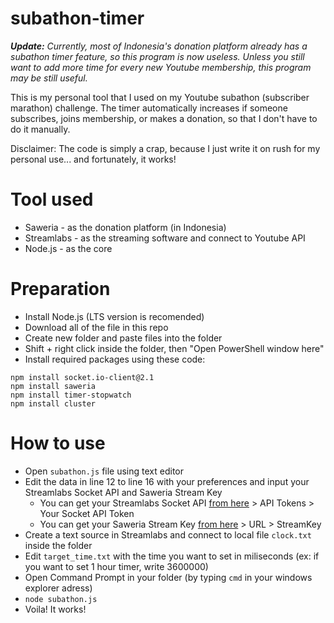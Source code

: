 # subathon-timer

***Update:** Currently, most of Indonesia's donation platform already has a subathon timer feature, so this program is now useless. Unless you still want to add more time for every new Youtube membership, this program may be still useful.*

This is my personal tool that I used on my Youtube subathon (subscriber marathon) challenge. The timer automatically increases if someone subscribes, joins membership, or makes a donation, so that I don't have to do it manually.

Disclaimer: The code is simply a crap, because I just write it on rush for my personal use... and fortunately, it works!

# Tool used
- Saweria - as the donation platform (in Indonesia)
- Streamlabs - as the streaming software and connect to Youtube API
- Node.js - as the core 

# Preparation
- Install Node.js (LTS version is recomended)
- Download all of the file in this repo
- Create new folder and paste files into the folder
- Shift + right click inside the folder, then "Open PowerShell window here" 
- Install required packages using these code:
```
npm install socket.io-client@2.1
npm install saweria
npm install timer-stopwatch
npm install cluster
````

# How to use
- Open `subathon.js` file using text editor
- Edit the data in line 12 to line 16 with your preferences and input your Streamlabs Socket API and Saweria Stream Key
  - You can get your Streamlabs Socket API [from here](https://streamlabs.com/dashboard#/settings/api-settings) > API Tokens > Your Socket API Token
  - You can get your Saweria Stream Key [from here](https://saweria.co/overlays) > URL > StreamKey
- Create a text source in Streamlabs and connect to local file `clock.txt` inside the folder
- Edit `target_time.txt` with the time you want to set in miliseconds (ex: if you want to set 1 hour timer, write 3600000)
- Open Command Prompt in your folder (by typing `cmd` in your windows explorer adress)
- `node subathon.js`
- Voila! It works!

